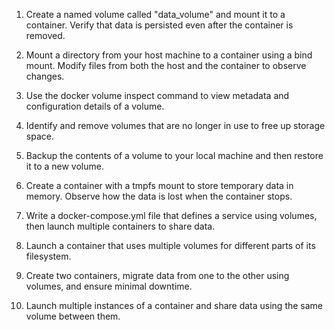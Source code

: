 1. Create a named volume called "data_volume" and mount it to a container. Verify that data is persisted even after the container is removed.

2. Mount a directory from your host machine to a container using a bind mount. Modify files from both the host and the container to observe changes.
   
3. Use the docker volume inspect command to view metadata and configuration details of a volume.

4. Identify and remove volumes that are no longer in use to free up storage space.

5. Backup the contents of a volume to your local machine and then restore it to a new volume.

6. Create a container with a tmpfs mount to store temporary data in memory. Observe how the data is lost when the container stops.

7. Write a docker-compose.yml file that defines a service using volumes, then launch multiple containers to share data.

8. Launch a container that uses multiple volumes for different parts of its filesystem.

9. Create two containers, migrate data from one to the other using volumes, and ensure minimal downtime.

10. Launch multiple instances of a container and share data using the same volume between them.
